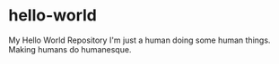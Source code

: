 # hello-world
My Hello World Repository
I'm just a human doing some human things. Making humans do humanesque.
